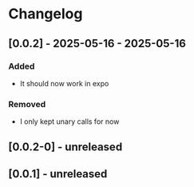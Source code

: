 # Changelog

## [0.0.2] - 2025-05-16 - 2025-05-16

### Added
- It should now work in expo

### Removed
- I only kept unary calls for now

## [0.0.2-0] - unreleased

## [0.0.1] - unreleased
